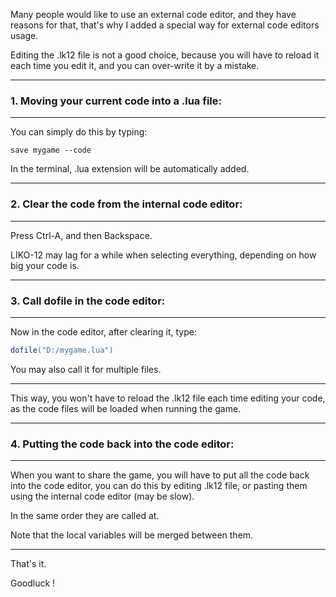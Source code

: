 Many people would like to use an external code editor, and they have reasons for that, that's why I added a special way for external code editors usage.

Editing the .lk12 file is not a good choice, because you will have to reload it each time you edit it, and you can over-write it by a mistake.

---

### 1. Moving your current code into a .lua file:

---

You can simply do this by typing:

```
save mygame --code
```

In the terminal, .lua extension will be automatically added.

---

### 2. Clear the code from the internal code editor:

---

Press Ctrl-A, and then Backspace.

LIKO-12 may lag for a while when selecting everything, depending on how big your code is.

---

### 3. Call dofile in the code editor:

---

Now in the code editor, after clearing it, type:

```lua
dofile("D:/mygame.lua")
```

You may also call it for multiple files.

---

This way, you won't have to reload the .lk12 file each time editing your code, as the code files will be loaded when running the game.

---

### 4. Putting the code back into the code editor:

---

When you want to share the game, you will have to put all the code back into the code editor, you can do this by editing .lk12 file, or pasting them using the internal code editor (may be slow).

In the same order they are called at.

Note that the local variables will be merged between them.

---

That's it.

Goodluck !